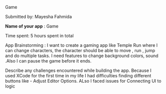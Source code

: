 Game

Submitted by: Mayesha Fahmida

**Name of your app** : Game

Time spent: 5 hours spent in total


App Brainstorming : 
I want to create a gaming app like Temple Run where I can change characters, the character should be able to move , run , jump and do multiple tasks. I need features to change background colors, sound .Also I can pause the game before it ends.



Describe any challenges encountered while building the app.
Because I used XCode for the first time in my life I had difficulties finding different buttons like - Adjust Editor Options. ALso I faced issues for Connecting UI to logic

